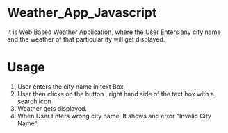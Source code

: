 # Weather_App_Javascript

It is Web Based Weather Application, where the User Enters any city name and the weather of that particular ity will get displayed.

Usage
======
1) User enters the city name in text Box
2) User then clicks on the button , right hand side of the text box with a search icon
3) Weather gets displayed.
4) When User Enters wrong city name, It shows and error "Invalid City Name". 
